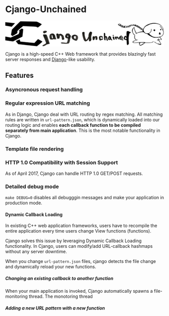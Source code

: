 # Cjango-Unchained

<img align="center" src="logo.png">

Cjango is a high-speed C++ Web framework that provides blazingly fast server responses and [Django](https://github.com/django/django)-like usability.

<!-- ![](performance.png) -->

## Features

### Asyncronous request handling

<!-- Cjango handles client requests asyncronously by `select` system calls. Compared to Django, Our benchmark shows 3-5x performance benefits on basic http request handling. Cjango has comparably fast performance with famous C++ web framework projects such as [Crow](https://github.com/ipkn/crow) or [Silicon](https://github.com/matt-42/silicon). -->

### Regular expression URL matching

As in Django, Cjango deal with URL routing by regex matching. All matching rules are written in `url-pattern.json`, which is dynamically loaded into our routing logic and enables **each callback function to be compiled separately from main application**. This is the most notable functionality in Cjango.

### Template file rendering

### HTTP 1.0 Compatibility with Session Support

As of April 2017, Cjango can handle HTTP 1.0 GET/POST requests.

### Detailed debug mode

`make DEBUG=0` disables all debugggin messages and make your application in production mode.

#### Dynamic Callback Loading

In existing C++ web application frameworks, users have to recompile the entire application every time users change View functions (functions).

Cjango solves this issue by leveraging Dynamic Callback Loading functionality. In Cjango, users can modify/add URL-callback hashmaps without any server downtime.

When you change `url-pattern.json` files, cjango detects the file change and dynamically reload your new functions.

##### Changing an existing callback to another function

When your main application is invoked, Cjango automatically spawns a file-monitoring thread. The monotoring thread

##### Adding a new URL pattern with a new function
